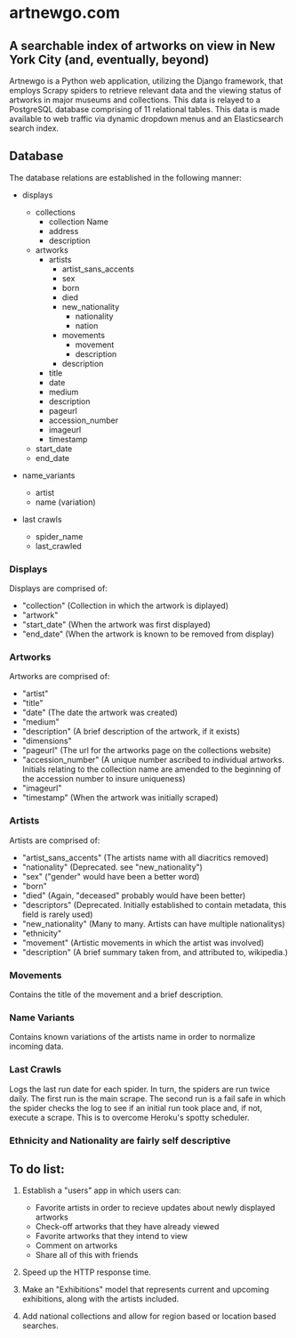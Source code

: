 artnewgo.com
=
A searchable index of artworks on view in New York City (and, eventually, beyond)
-
Artnewgo is a Python web application, utilizing the Django framework, that employs Scrapy spiders to retrieve relevant data and the viewing status of artworks in major museums and collections. This data is relayed to a PostgreSQL database comprising of 11 relational tables. This data is made available to web traffic via dynamic dropdown menus and an Elasticsearch search index.

Database
-
The database relations are established in the following manner:

* displays
  * collections
    * collection Name
    * address
    * description
  * artworks
    * artists
      * artist_sans_accents
      * sex
      * born
      * died
      * new_nationality
        * nationality
        * nation
      * movements
        * movement
        * description
      * description
    * title
    * date
    * medium
    * description
    * pageurl
    * accession_number
    * imageurl
    * timestamp
  * start_date
  * end_date

* name_variants
  * artist
  * name (variation)
  
* last crawls
  * spider_name
  * last_crawled
      
  
 

### Displays
Displays are comprised of:
* "collection" (Collection in which the artwork is diplayed)
* "artwork"
* "start_date" (When the artwork was first displayed)
* "end_date" (When the artwork is known to be removed from display)

### Artworks
Artworks are comprised of:
* "artist"
* "title"
* "date" (The date the artwork was created)
* "medium"
* "description" (A brief description of the artwork, if it exists)
* "dimensions"
* "pageurl" (The url for the artworks page on the collections website)
* "accession_number" (A unique number ascribed to individual artworks. Initials relating to the collection name are amended to the beginning of the accession number to insure uniqueness)
* "imageurl"
* "timestamp" (When the artwork was initially scraped)

### Artists
Artists are comprised of:
* "artist_sans_accents" (The artists name with all diacritics removed)
* "nationality" (Deprecated. see "new_nationality")
* "sex" ("gender" would have been a better word)
* "born"
* "died" (Again, "deceased" probably would have been better)
* "descriptors" (Deprecated. Initially established to contain metadata, this field is rarely used)
* "new_nationality" (Many to many. Artists can have multiple nationalitys)
* "ethnicity"
* "movement" (Artistic movements in which the artist was involved)
* "description" (A brief summary taken from, and attributed to, wikipedia.)

### Movements
Contains the title of the movement and a brief description.

### Name Variants
Contains known variations of the artists name in order to normalize incoming data.

### Last Crawls
Logs the last run date for each spider. In turn, the spiders are run twice daily. The first run is the main scrape. The second run is a fail safe in which the spider checks the log to see if an initial run took place and, if not, execute a scrape. This is to overcome Heroku's spotty scheduler.

### Ethnicity and Nationality are fairly self descriptive

To do list:
-
1. Establish a "users" app in which users can:
    * Favorite artists in order to recieve updates about newly displayed artworks
    * Check-off artworks that they have already viewed
    * Favorite artworks that they intend to view
    * Comment on artworks
    * Share all of this with friends

2. Speed up the HTTP response time.

3. Make an "Exhibitions" model that represents current and upcoming exhibitions, along with the artists included.

4. Add national collections and allow for region based or location based searches.
